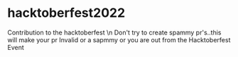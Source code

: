 # hacktoberfest2022
Contribution to the hacktoberfest \n
Don't try to create spammy pr's..this will make your pr Invalid or a sapmmy or you are out from the Hacktoberfest Event
